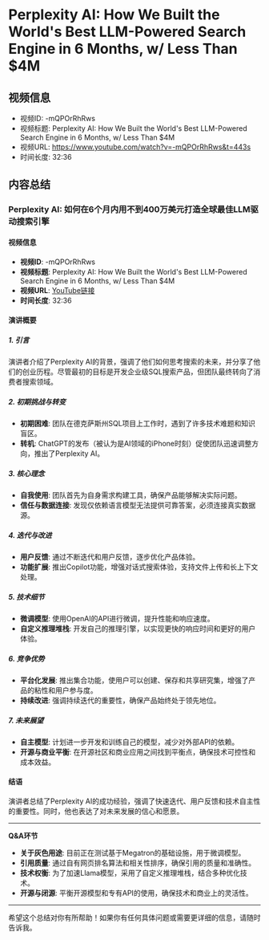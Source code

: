 # Perplexity AI: How We Built the World's Best LLM-Powered Search Engine in 6 Months, w/ Less Than $4M

## 视频信息
- 视频ID: -mQPOrRhRws
- 视频标题: Perplexity AI: How We Built the World's Best LLM-Powered Search Engine in 6 Months, w/ Less Than $4M
- 视频URL: https://www.youtube.com/watch?v=-mQPOrRhRws&t=443s
- 时间长度: 32:36

## 内容总结
### Perplexity AI: 如何在6个月内用不到400万美元打造全球最佳LLM驱动搜索引擎

#### 视频信息
- **视频ID**: -mQPOrRhRws
- **视频标题**: Perplexity AI: How We Built the World's Best LLM-Powered Search Engine in 6 Months, w/ Less Than $4M
- **视频URL**: [YouTube链接](https://www.youtube.com/watch?v=-mQPOrRhRws&t=443s)
- **时间长度**: 32:36

#### 演讲概要

##### 1. 引言
演讲者介绍了Perplexity AI的背景，强调了他们如何思考搜索的未来，并分享了他们的创业历程。尽管最初的目标是开发企业级SQL搜索产品，但团队最终转向了消费者搜索领域。

##### 2. 初期挑战与转变
- **初期困难**: 团队在德克萨斯州SQL项目上工作时，遇到了许多技术难题和知识盲区。
- **转机**: ChatGPT的发布（被认为是AI领域的iPhone时刻）促使团队迅速调整方向，推出了Perplexity AI。

##### 3. 核心理念
- **自我使用**: 团队首先为自身需求构建工具，确保产品能够解决实际问题。
- **信任与数据连接**: 发现仅依赖语言模型无法提供可靠答案，必须连接真实数据源。

##### 4. 迭代与改进
- **用户反馈**: 通过不断迭代和用户反馈，逐步优化产品体验。
- **功能扩展**: 推出Copilot功能，增强对话式搜索体验，支持文件上传和长上下文处理。

##### 5. 技术细节
- **微调模型**: 使用OpenAI的API进行微调，提升性能和响应速度。
- **自定义推理堆栈**: 开发自己的推理引擎，以实现更快的响应时间和更好的用户体验。

##### 6. 竞争优势
- **平台化发展**: 推出集合功能，使用户可以创建、保存和共享研究集，增强了产品的粘性和用户参与度。
- **持续改进**: 强调持续迭代的重要性，确保产品始终处于领先地位。

##### 7. 未来展望
- **自主模型**: 计划进一步开发和训练自己的模型，减少对外部API的依赖。
- **开源与商业平衡**: 在开源社区和商业应用之间找到平衡点，确保技术可控性和成本效益。

#### 结语
演讲者总结了Perplexity AI的成功经验，强调了快速迭代、用户反馈和技术自主性的重要性。同时，他也表达了对未来发展的信心和愿景。

---

**Q&A环节**
- **关于灰色用途**: 目前正在测试基于Megatron的基础设施，用于微调模型。
- **引用质量**: 通过自有网页排名算法和相关性排序，确保引用的质量和准确性。
- **技术权衡**: 为了加速Llama模型，采用了自定义推理堆栈，结合多种优化技术。
- **开源与闭源**: 平衡开源模型和专有API的使用，确保技术和商业上的灵活性。

---

希望这个总结对你有所帮助！如果你有任何具体问题或需要更详细的信息，请随时告诉我。
